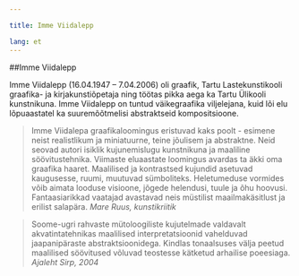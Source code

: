 ```yaml
---

title: Imme Viidalepp

lang: et
---
```


##Imme Viidalepp

Imme Viidalepp (16.04.1947 – 7.04.2006) oli graafik, Tartu Lastekunstikooli graafika- ja kirjakunstiõpetaja ning töötas pikka aega ka Tartu Ülikooli kunstnikuna. Imme Viidalepp on tuntud väikegraafika viljelejana, kuid lõi elu lõpuaastatel ka suuremõõtmelisi abstraktseid kompositsioone.

> Imme Viidalepa graafikaloomingus eristuvad kaks poolt - esimene neist realistlikum ja miniatuurne, teine jõulisem ja abstraktne. Neid seovad autori isiklik kujunemislugu kunstnikuna ja maaliline söövitustehnika.
> Viimaste eluaastate loomingus avardas ta äkki oma graafika haaret. Maalilised ja kontrastsed kujundid asetuvad kaugusesse, ruumi, muutuvad sümboliteks. Heletumeduse vormides võib aimata looduse visioone, jõgede helendusi, tuule ja õhu hoovusi. Fantaasiarikkad vaatajad avastavad neis müstilist maailmakäsitlust ja erilist salapära.
> _Mare Ruus, kunstikriitik_

> Soome-ugri rahvaste mütoloogiliste kujutelmade valdavalt akvatintatehnikas maalilised interpretatsioonid vahelduvad jaapanipäraste abstraktsioonidega. Kindlas tonaalsuses välja peetud maalilised söövitused võluvad teostesse kätketud arhailise poeesiaga.
> _Ajaleht Sirp, 2004_
